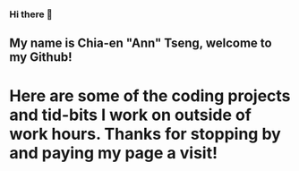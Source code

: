 ### Hi there 👋
## My name is Chia-en "Ann" Tseng, welcome to my Github!
# Here are some of the coding projects and tid-bits I work on outside of work hours. Thanks for stopping by and paying my page a visit!

<!--
**Ann-c-Tseng/Ann-c-Tseng** is a ✨ _special_ ✨ repository because its `README.md` (this file) appears on your GitHub profile.

Here are some ideas to get you started:

- 🔭 I’m currently working on ...
- 🌱 I’m currently learning ...
- 👯 I’m looking to collaborate on ...
- 🤔 I’m looking for help with ...
- 💬 Ask me about ...
- 📫 How to reach me: ...
- 😄 Pronouns: ...
- ⚡ Fun fact: ...
-->
